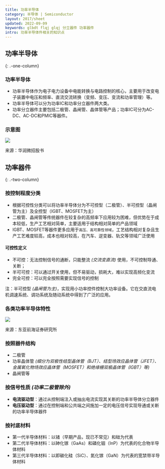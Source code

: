 ```yaml
---
title: 功率半导体
category: 半导体 | Semiconductor
layout: 2017/sheet
updated: 2022-09-09
keywords: glbdt flqj glqj 分立器件 功率器件
intro: 功率半导体件相关的知识点
---
```


## 功率半导体
{: .-one-column}

### 功率半导体
- 功率半导体作为电子电力设备中电能转换与电路控制的核心，主要用于改变电子装置中电压和频率、直流交流转换（变频、变压、变流和功率管理）等。
- 功率半导体可以分为功率IC和功率分立器件两大类。
- 功率分立器件主要包括二极管、晶闸管、晶体管等产品；功率IC可分为AC-DC、AC-DC和PMIC等器件。

### 示意图
![](https://pic.f10.org/i/2022/09/09/f6bb5s.png)

来源：华润微招股书

## 功率器件
{: .-two-column}

### 按控制程度分类
- 根据可控性分类可以将功率半导体分为不可控型（二极管）、半可控型（晶闸管为主）及全控型（IGBT、MOSFET为主）
- 二极管、晶闸管等传统器件在较复杂的高频率下应用较为困难，但优势在于成本较低，生产工艺相对简单，主要适用于结构相对简单的产品领域
- IGBT、MOSFET等器件更多应用于`高压、高可靠性领域`，工艺结构相对复杂且生产工艺难度较高，成本也相对较高，在汽车、逆变器、轨交等领域广泛使用

#### 可控性定义
- 不可控：无法控制信号的通断，只能整流 _(交流变直流)_ 使用，不可控制导通、关断；
- 半可可控：可以通过开关使用，但不易驱动，损耗大，难以实现高频化变流
- 完全可控：可以完全按照需要实现信号的控制

注：半可控型 _(晶闸管为主)_，实现用小功率控件控制大功率设备。它在交直流电机调速系统、调功系统及随动系统中得到了广泛的应用。

### 各类功率半导体特性
![](https://pic.f10.org/i/2022/09/09/f7rpjz.png)

来源：东亚前海证券研究所

### 按照器件结构
- 二极管
- 功率晶体管 _(细分为双极性结型晶体管（BJT）、结型场效应晶体管（JFET）、金属氧化物场效应晶体管（MOSFET）和绝缘栅双极晶体管（IGBT）等)_
- 晶闸管等

### 按信号性质 _(功率二极管除外)_
- **电流驱动型**：通过从控制端注入或抽出电流实现其关断的功率半导体分立器件
- **电压驱动型**：通过在控制端和公共端之间施加一定的电压信号实现导通或关断的功率半导体器件

### 按衬底材料
- 第一代半导体材料：以锗（早期产品，现已不常见）和硅为代表
- 第二代半导体材料：以砷化镓（GaAs）和磷化铟（InP）为代表的化合物半导体材料
- 第三代半导体材料：以即碳化硅（SiC）、氮化镓（GaN）为代表的宽禁带半导体材料